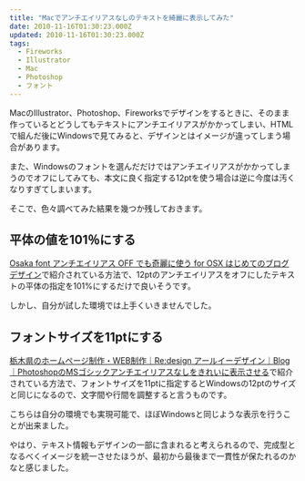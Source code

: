 ```yaml
---
title: "Macでアンチエイリアスなしのテキストを綺麗に表示してみた"
date: 2010-11-16T01:30:23.000Z
updated: 2010-11-16T01:30:23.000Z
tags: 
  - Fireworks
  - Illustrator
  - Mac
  - Photoshop
  - フォント
---
```



MacのIllustrator、Photoshop、Fireworksでデザインをするときに、そのまま作っているとどうしてもテキストにアンチエイリアスがかかってしまい、HTMLで組んだ後にWindowsで見てみると、デザインとはイメージが違ってしまう場合があります。

また、Windowsのフォントを選んだだけではアンチエイリアスがかかってしまうのでオフにしてみても、本文に良く指定する12ptを使う場合は逆に今度は汚くなりすぎてしまいます。

そこで、色々調べてみた結果を幾つか残しておきます。


## 平体の値を101％にする

[Osaka font アンチエイリアス OFF でも奇麗に使う for OSX はじめてのブログデザイン](http://hajimetedesign.blog77.fc2.com/blog-entry-42.html)で紹介されている方法で、12ptのアンチエイリアスをオフにしたテキストの平体の指定を101%にするだけで良いそうです。

しかし、自分が試した環境では上手くいきませんでした。


## フォントサイズを11ptにする

[栃木県のホームページ制作・WEB制作｜Re:design アールイーデザイン｜Blog｜PhotoshopのMSゴシックアンチエイリアスなしをきれいに表示させる](http://www.re-d.jp/blog/7)で紹介されている方法で、フォントサイズを11ptに指定するとWindowsの12ptのサイズと同じになるので、文字間や行間を調整すると言うものです。

こちらは自分の環境でも実現可能で、ほぼWindowsと同じような表示を行うことが出来ました。

やはり、テキスト情報もデザインの一部に含まれると考えられるので、完成型となるべくイメージを統一させたほうが、最初から最後まで一貫性が保たれるのかなと感じました。


